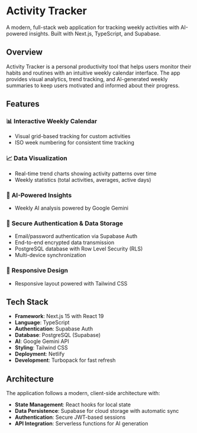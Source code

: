 # Activity Tracker

A modern, full-stack web application for tracking weekly activities with AI-powered insights. Built with Next.js, TypeScript, and Supabase.

## Overview

Activity Tracker is a personal productivity tool that helps users monitor their habits and routines with an intuitive weekly calendar interface. The app provides visual analytics, trend tracking, and AI-generated weekly summaries to keep users motivated and informed about their progress.

## Features

### 📊 **Interactive Weekly Calendar**
- Visual grid-based tracking for custom activities
- ISO week numbering for consistent time tracking

### 📈 **Data Visualization**
- Real-time trend charts showing activity patterns over time
- Weekly statistics (total activities, averages, active days)

### 🤖 **AI-Powered Insights**
- Weekly AI analysis powered by Google Gemini

### 🔐 **Secure Authentication & Data Storage**
- Email/password authentication via Supabase Auth
- End-to-end encrypted data transmission
- PostgreSQL database with Row Level Security (RLS)
- Multi-device synchronization

### 📱 **Responsive Design**
- Responsive layout powered with Tailwind CSS

## Tech Stack

- **Framework**: Next.js 15 with React 19
- **Language**: TypeScript
- **Authentication**: Supabase Auth
- **Database**: PostgreSQL (Supabase)
- **AI**: Google Gemini API
- **Styling**: Tailwind CSS
- **Deployment**: Netlify
- **Development**: Turbopack for fast refresh

## Architecture

The application follows a modern, client-side architecture with:
- **State Management**: React hooks for local state
- **Data Persistence**: Supabase for cloud storage with automatic sync
- **Authentication**: Secure JWT-based sessions
- **API Integration**: Serverless functions for AI generation
